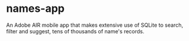 # names-app
An Adobe AIR mobile app that makes extensive use of SQLite to search, filter and suggest, tens of thousands of name's records.
